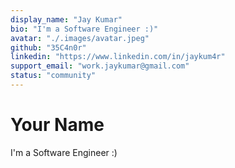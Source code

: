```yaml
---
display_name: "Jay Kumar"
bio: "I'm a Software Engineer :)"
avatar: "./.images/avatar.jpeg"
github: "35C4n0r"
linkedin: "https://www.linkedin.com/in/jaykum4r"
support_email: "work.jaykumar@gmail.com"
status: "community"
---
```


# Your Name

I'm a Software Engineer :)
